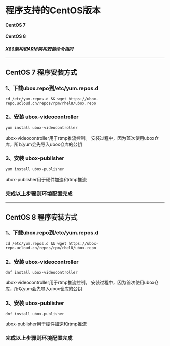  # 程序支持的CentOS版本 
 #### CentOS 7 #### 
 #### CentOS 8 ####
 #### *X86架构和ARM架构安装命令相同* ####
----------
## **CentOS 7 程序安装方式**

### 1、下载ubox.repo到/etc/yum.repos.d
    cd /etc/yum.repos.d && wget https://ubox-repo.ucloud.cn/repos/rpm/rhel8/ubox.repo


### 2、安装 ubox-videocontroller
    yum install ubox-videocontroller
ubox-videocontroller用于rtmp推流控制。
安装过程中，因为首次使用ubox仓库，所以yum会先导入ubox仓库的公钥

### 3、安装 ubox-publisher
    yum install ubox-publisher
ubox-publisher用于硬件加速和rtmp推流

### **完成以上步骤则环境配置完成**

----------

## **CentOS 8 程序安装方式**

### 1、下载ubox.repo到/etc/yum.repos.d
    cd /etc/yum.repos.d && wget https://ubox-repo.ucloud.cn/repos/rpm/rhel8/ubox.repo

### 2、安装 ubox-videocontroller
    dnf install ubox-videocontroller
ubox-videocontroller用于rtmp推流控制。
安装过程中，因为首次使用ubox仓库，所以yum会先导入ubox仓库的公钥

### 3、安装 ubox-publisher
    dnf install ubox-publisher
ubox-publisher用于硬件加速和rtmp推流

### **完成以上步骤则环境配置完成**
